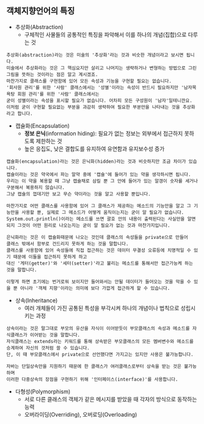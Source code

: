## 객체지향언어의 특징

- 추상화(Abstraction)
  - 구체적인 사물들의 공통적인 특징을 파악해서 이를 하나의 개념(집합)으로 다루는 것

```
추상화(abstraction)라는 것은 미술의 '추상화'라는 것과 비슷한 개념이라고 보시면 됩니다. 
미술에서 추상화라는 것은 그 핵심요지만 살리고 나머지는 생략하거나 변형하는 방법으로 그린 그림을 뜻하는 것이라는 점은 알고 계시겠죠.
마찬가지로 클래스를 구현함에 있어 모든 속성과 기능을 구현할 필요는 없습니다. 
'회사원 관리'를 위한 '사람' 클래스에서는 '성별'이라는 속성이 반드시 필요하지만 '남자목욕탕 회원 관리'를 위한 '사람' 클래스에서는 
굳이 성별이라는 속성을 표시할 필요가 없습니다. 어차피 모든 구성원이 '남자'일테니깐요.
이처럼 굳이 구현할 필요없는 부분을 과감히 생략하여 필요한 부분만을 나타내는 것을 추상화라고 합니다.
```



- 캡슐화(Encapsulation)
  - **정보 은닉**(information hiding): 필요가 없는 정보는 외부에서 접근하지 못하도록 제한하는 것
  - 높은 응집도, 낮은 결합도를 유지하여 유연함과 유지보수성 증가

```
캡슐화(encapsulation)라는 것은 은닉화(hidden)라는 것과 비슷하지만 조금 차이가 있습니다. 
캡슐이라는 것은 약국에서 파는 알약 중에 '캡슐'에 들어가 있는 약을 생각하시면 됩니다. 
우리는 이 약을 복용할 때 그냥 캡슐채로 삼킬 뿐 그 안에 들어가 있는 알갱이 숫자를 세거나 구분해서 복용하지 않습니다. 
그냥 캡슐의 껍데기만 보고 무슨 약이라는 것을 알고 사용할 뿐입니다.

마찬가지로 어떤 클래스를 사용함에 있어 그 클래스가 제공하는 메소드의 기능만을 알고 그 기능만을 사용할 뿐, 실제로 그 메소드가 어떻게 움직이는지는 굳이 알 필요가 없습니다. 
System.out.println()이라는 메소드를 쓰면 괄호 안의 내용이 출력된다는 사실만을 알면 되지 그것이 어떤 원리로 나오는지는 굳이 알 필요가 없는 것과 마찬가지입니다.

은닉화라는 것은 이 캡슐화때문에 나오는 것인데 클래스의 속성들을 private으로 만들어 
클래스 밖에서 함부로 건드리지 못하게 하는 것을 말합니다. 
클래스를 사용함에 있어 속성들에 직접 접근하는 것은 데이터 무결성 오류등에 치명적일 수 있기 때문에 이들을 접근하지 못하게 하고
대신 '게터(getter)'와 '세터(setter)'라고 불리는 메소드를 통해서만 접근가능케 하는 것을 말합니다.

이렇게 하면 초기에는 번거로워 보이지만 들어와서는 안될 데이터가 들어오는 것을 막을 수 있을 뿐 아니라 '객체 지향'이라는 의미에 보다 가깝게 접근하게 할 수 있습니다.
```



- 상속(Inheritance)
  - 여러 개체들이 가진 공통된 특성을 부각시켜 하나의 개념이나 법칙으로 성립시키는 과정

```
상속이라는 것은 말그대로 부모의 유산을 자식이 이어받듯이 부모클래스의 속성과 메소드를 자식클래스가 이어받는 것을 말합니다. 
자식클래스는 extends라는 키워드를 통해 상속받은 부모클래스의 모든 멤버변수와 메소드를 승계하여 자신의 것처럼 쓸 수 있습니다. 
단, 이 때 부모클래스에서 private으로 선언했다면 가지고는 있지만 사용은 불가능합니다. 

자바는 단일상속만을 지원하기 때문에 한 클래스가 여러클래스로부터 상속을 받는 것은 불가능하며 
이러한 다중상속의 장점을 구현하기 위해 '인터페이스(interface)'를 사용합니다. 
```



- 다형성(Polymorphism)
  - 서로 다른 클래스의 객체가 같은 메시지를 받았을 때 각자의 방식으로 동작하는 능력
  - 오버라이딩(Overriding), 오버로딩(Overloading)